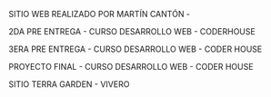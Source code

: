 SITIO WEB REALIZADO POR MARTÍN CANTÓN - 

2DA PRE ENTREGA - CURSO DESARROLLO WEB - CODERHOUSE

3ERA PRE ENTREGA - CURSO DESARROLLO WEB - CODER HOUSE 

PROYECTO FINAL - CURSO DESARROLLO WEB - CODER HOUSE


SITIO TERRA GARDEN - VIVERO

